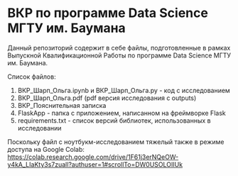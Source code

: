 # ВКР по программе Data Science МГТУ им. Баумана

Данный репозиторий содержит в себе файлы, подготовленные в рамках Выпускной Квалификационной Работы по программе Data Science МГТУ им. Баумана.

Список файлов:
1. ВКР_Шарп_Ольга.ipynb и ВКР_Шарп_Ольга.py - код с исследованием
2. ВКР_Шарп_Ольга.pdf (pdf версия исследования с outputs)
3. ВКР_Пояснительная записка
4. FlaskApp - папка с приложением, написанном на фреймворке Flask
5. requirements.txt - список версий библиотек, использованных в исследовании

Поскольку файл с ноутбукм-исследованием тяжелый также в режиме доступа на Google Colab: 
https://colab.research.google.com/drive/1F61j3erNQeOW-y4kA_LIaKty3s7zuall?authuser=1#scrollTo=DW0USOLOIIUk 
